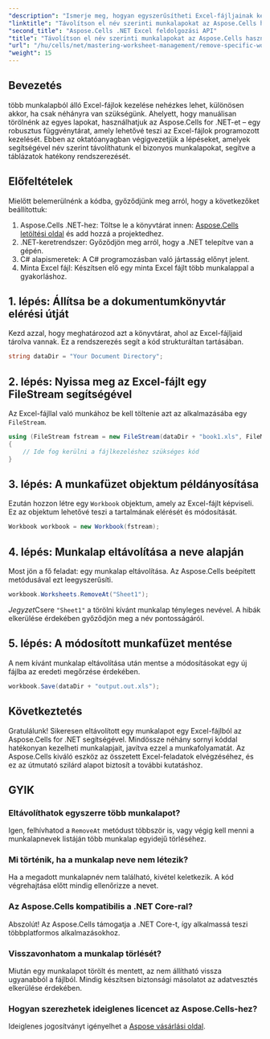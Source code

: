 ```yaml
---
"description": "Ismerje meg, hogyan egyszerűsítheti Excel-fájljainak kezelését az Aspose.Cells for .NET segítségével. Ez az útmutató végigvezeti Önt azon a lépéseken, amelyek segítségével programozottan, név szerint távolíthat el bizonyos munkalapokat, így időt takaríthat meg, és táblázatai rendszerezettek maradhatnak."
"linktitle": "Távolítson el név szerinti munkalapokat az Aspose.Cells használatával"
"second_title": "Aspose.Cells .NET Excel feldolgozási API"
"title": "Távolítson el név szerinti munkalapokat az Aspose.Cells használatával"
"url": "/hu/cells/net/mastering-worksheet-management/remove-specific-worksheets-by-name/"
"weight": 15
---
```


## Bevezetés

több munkalapból álló Excel-fájlok kezelése nehézkes lehet, különösen akkor, ha csak néhányra van szükségünk. Ahelyett, hogy manuálisan törölnénk az egyes lapokat, használhatjuk az Aspose.Cells for .NET-et – egy robusztus függvénytárat, amely lehetővé teszi az Excel-fájlok programozott kezelését. Ebben az oktatóanyagban végigvezetjük a lépéseket, amelyek segítségével név szerint távolíthatunk el bizonyos munkalapokat, segítve a táblázatok hatékony rendszerezését.

## Előfeltételek

Mielőtt belemerülnénk a kódba, győződjünk meg arról, hogy a következőket beállítottuk:

1. Aspose.Cells .NET-hez: Töltse le a könyvtárat innen: [Aspose.Cells letöltési oldal](https://releases.aspose.com/cells/net/) és add hozzá a projektedhez.
2. .NET-keretrendszer: Győződjön meg arról, hogy a .NET telepítve van a gépén.
3. C# alapismeretek: A C# programozásban való jártasság előnyt jelent.
4. Minta Excel fájl: Készítsen elő egy minta Excel fájlt több munkalappal a gyakorláshoz.

## 1. lépés: Állítsa be a dokumentumkönyvtár elérési útját

Kezd azzal, hogy meghatározod azt a könyvtárat, ahol az Excel-fájljaid tárolva vannak. Ez a rendszerezés segít a kód strukturáltan tartásában.

```csharp
string dataDir = "Your Document Directory";
```

## 2. lépés: Nyissa meg az Excel-fájlt egy FileStream segítségével

Az Excel-fájllal való munkához be kell töltenie azt az alkalmazásába egy `FileStream`.

```csharp
using (FileStream fstream = new FileStream(dataDir + "book1.xls", FileMode.Open))
{
    // Ide fog kerülni a fájlkezeléshez szükséges kód
}
```

## 3. lépés: A munkafüzet objektum példányosítása

Ezután hozzon létre egy `Workbook` objektum, amely az Excel-fájlt képviseli. Ez az objektum lehetővé teszi a tartalmának elérését és módosítását.

```csharp
Workbook workbook = new Workbook(fstream);
```

## 4. lépés: Munkalap eltávolítása a neve alapján

Most jön a fő feladat: egy munkalap eltávolítása. Az Aspose.Cells beépített metódusával ezt leegyszerűsíti.

```csharp
workbook.Worksheets.RemoveAt("Sheet1");
```

*Jegyzet*Csere `"Sheet1"` a törölni kívánt munkalap tényleges nevével. A hibák elkerülése érdekében győződjön meg a név pontosságáról.

## 5. lépés: A módosított munkafüzet mentése

A nem kívánt munkalap eltávolítása után mentse a módosításokat egy új fájlba az eredeti megőrzése érdekében.

```csharp
workbook.Save(dataDir + "output.out.xls");
```

## Következtetés

Gratulálunk! Sikeresen eltávolított egy munkalapot egy Excel-fájlból az Aspose.Cells for .NET segítségével. Mindössze néhány sornyi kóddal hatékonyan kezelheti munkalapjait, javítva ezzel a munkafolyamatát. Az Aspose.Cells kiváló eszköz az összetett Excel-feladatok elvégzéséhez, és ez az útmutató szilárd alapot biztosít a további kutatáshoz.

## GYIK

### Eltávolíthatok egyszerre több munkalapot?

Igen, felhívhatod a `RemoveAt` metódust többször is, vagy végig kell menni a munkalapnevek listáján több munkalap egyidejű törléséhez.

### Mi történik, ha a munkalap neve nem létezik?

Ha a megadott munkalapnév nem található, kivétel keletkezik. A kód végrehajtása előtt mindig ellenőrizze a nevet.

### Az Aspose.Cells kompatibilis a .NET Core-ral?

Abszolút! Az Aspose.Cells támogatja a .NET Core-t, így alkalmassá teszi többplatformos alkalmazásokhoz.

### Visszavonhatom a munkalap törlését?

Miután egy munkalapot törölt és mentett, az nem állítható vissza ugyanabból a fájlból. Mindig készítsen biztonsági másolatot az adatvesztés elkerülése érdekében.

### Hogyan szerezhetek ideiglenes licencet az Aspose.Cells-hez?

Ideiglenes jogosítványt igényelhet a [Aspose vásárlási oldal](https://purchase.aspose.com/temporary-license/).